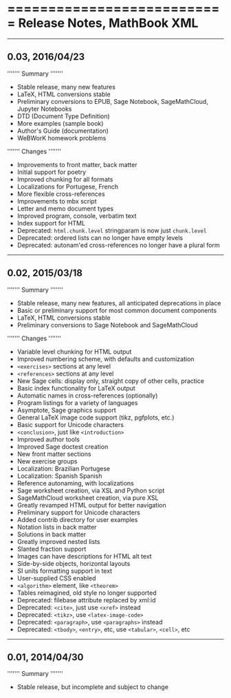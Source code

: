 ===========================
Release Notes, MathBook XML
===========================

----------------
0.03, 2016/04/23
----------------

'''''''
Summary
'''''''
 * Stable release, many new features
 * LaTeX, HTML conversions stable
 * Preliminary conversions to EPUB, Sage Notebook, SageMathCloud, Jupyter Notebooks
 * DTD (Document Type Definition)
 * More examples (sample book)
 * Author's Guide (documentation)
 * WeBWorK homework problems

'''''''
Changes
'''''''
 * Improvements to front matter, back matter
 * Initial support for poetry
 * Improved chunking for all formats
 * Localizations for Portugese, French
 * More flexible cross-references
 * Improvements to mbx script
 * Letter and memo document types
 * Improved program, console, verbatim text
 * Index support for HTML
 * Deprecated: `html.chunk.level` stringparam is now just `chunk.level`
 * Deprecated: ordered lists can no longer have empty levels
 * Deprecated: autonam'ed cross-references no longer have a plural form

----------------
0.02, 2015/03/18
----------------

'''''''
Summary
'''''''
 * Stable release, many new features, all anticipated deprecations in place
 * Basic or preliminary support for most common document components
 * LaTeX, HTML conversions stable
 * Preliminary conversions to Sage Notebook and SageMathCloud

'''''''
Changes
'''''''
 * Variable level chunking for HTML output
 * Improved numbering scheme, with defaults and customization
 * `<exercises>` sections at any level
 * `<references>` sections at any level
 * New Sage cells: display only, straight copy of other cells, practice
 * Basic index functionality for LaTeX output
 * Automatic names in cross-references (optionally)
 * Program listings for a variety of languages
 * Asymptote, Sage graphics support
 * General LaTeX image code support (tikz, pgfplots, etc.)
 * Basic support for Unicode characters
 * `<conclusion>`, just like `<introduction>`
 * Improved author tools
 * Improved Sage doctest creation
 * New front matter sections
 * New exercise groups
 * Localization: Brazilian Portugese
 * Localization: Spanish Spanish
 * Reference autonaming, with localizations
 * Sage worksheet creation, via XSL and Python script
 * SageMathCloud worksheet creation, via pure XSL
 * Greatly revamped HTML output for better navigation
 * Preliminary support for Unicode characters
 * Added contrib directory for user examples
 * Notation lists in back matter
 * Solutions in back matter
 * Greatly improved nested lists
 * Slanted fraction support
 * Images can have descriptions for HTML alt text
 * Side-by-side objects, horizontal layouts
 * SI units formatting support in text
 * User-supplied CSS enabled
 * `<algorithm>` element, like `<theorem>`
 * Tables reimagined, old style no longer supported
 * Deprecated: filebase attribute replaced by xml:id
 * Deprecated: `<cite>`, just use `<xref>` instead
 * Deprecated: `<tikz>`, use `<latex-image-code>`
 * Deprecated: `<paragraph>`, use `<paragraphs>` instead
 * Deprecated: `<tbody>`, `<entry>`, etc, use `<tabular>`, `<cell>`, etc


----------------
0.01, 2014/04/30
----------------

'''''''
Summary
'''''''

 * Stable release, but incomplete and subject to change

